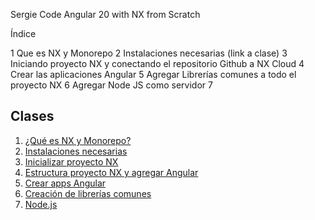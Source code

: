 Sergie Code Angular 20 with NX from Scratch

Índice

1 Que es NX y Monorepo
2 Instalaciones necesarias (link a clase)
3 Iniciando proyecto NX y conectando el repositorio Github a NX Cloud
4 Crear las aplicaciones Angular
5 Agregar Librerías comunes a todo el proyecto NX
6 Agregar Node JS como servidor
7

## Clases

1. [¿Qué es NX y Monorepo?](clases/que-es-nx-y-monorepo.md)
2. [Instalaciones necesarias](clases/instalaciones-necesarias.md)
3. [Inicializar proyecto NX](clases/inicializar-proyecto-nx.md)
4. [Estructura proyecto NX y agregar Angular](clases/estructura-proyecto-nx-y-agregar-angular.md)
5. [Crear apps Angular](clases/crear-apps-angular.md)
6. [Creación de librerías comunes](clases/creacion-de-librerias-comunes.md)
7. [Node.js](clases/node-js.md)